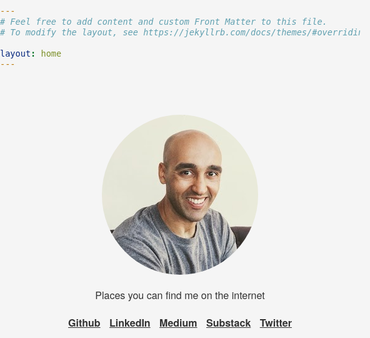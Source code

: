 ```yaml
---
# Feel free to add content and custom Front Matter to this file.
# To modify the layout, see https://jekyllrb.com/docs/themes/#overriding-theme-defaults

layout: home
---
```


  <style>
    html, body {
      width: 100%;
      font-family:  "Helvetica Neue", Helvetica, Arial, "Lucida Grande";
      font-size: 1.0em;
      background-color: whitesmoke;
      color: #333;
      margin: 0;
      padding: 0;
    }
    html a {
      color: #333;
      font-weight: bold;
    }
    img {
      border-radius: 50%;
    }
    #container {
      max-width: 500px;
      margin: 0 auto;
      padding: 40px 0;
      text-align: center;
    }
    h1 a:hover {
      text-decoration: none;
    } 
    ul {
      list-style-type: none;
    }
    li {
      padding: 5px;
      display: inline-block;
    }
  </style>
 
  <div id="container">
    <p><img src="/images/me.jpg" /></p>
    <p>
      <p>Places you can find me on the internet</p>
      <ul style="padding: 0;">
        <li><a href="https://github.com/asim">Github</a></li>
        <li><a href="https://www.linkedin.com/in/asimaslam/">LinkedIn</a></li>
        <li><a href="https://medium.com/@asimaslam">Medium</a></li>
        <li><a href="https://asimaslam.substack.com">Substack</a></li>
        <li><a href="https://twitter.com/_asimaslam">Twitter</a></li>
      </ul>
    </p>
  </div>

<script>
  (function(i,s,o,g,r,a,m){i['GoogleAnalyticsObject']=r;i[r]=i[r]||function(){
  (i[r].q=i[r].q||[]).push(arguments)},i[r].l=1*new Date();a=s.createElement(o),
  m=s.getElementsByTagName(o)[0];a.async=1;a.src=g;m.parentNode.insertBefore(a,m)
  })(window,document,'script','https://www.google-analytics.com/analytics.js','ga');

  ga('create', 'UA-38418434-1', 'auto');
  ga('send', 'pageview');

</script>
